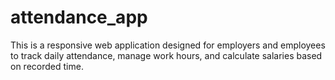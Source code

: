 # attendance_app
This is a responsive web application designed for employers and employees to track daily attendance, manage work hours, and calculate salaries based on recorded time.
